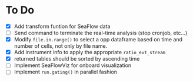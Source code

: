 # To Do
- [x] Add transform funtion for SeaFlow data
- [ ] Send command to terminate the real-time analysis (stop cronjob, etc...)
- [x] Modify `file.in.range()` to select a opp dataframe based on time and number of cells, not only by file name.
- [x] Add instrument info to apply the appropriate `ratio_evt_stream`
- [x] returned tables should be sorted by ascending time
- [ ] Implement SeaFlowViz for onboard visualization 
- [ ] Implement `run.gating()` in parallel fashion
